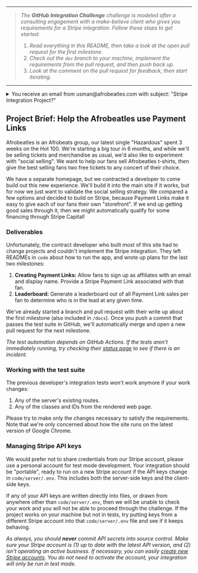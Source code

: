 _____
> _The **GitHub Integration Challenge** challenge is modeled after a consulting engagement with a make-believe client who gives you requirements for a Stripe integration.  Follow these steps to get started:_
> 1. _Read everything in this README, then take a look at the open pull request for the first milestone._
> 2. _Check out the `dev` branch to your machine, implement the requirements from the pull request, and then push back up._
> 3. _Look at the comment on the pull request for feedback, then start iterating._
___

<details> 
  <summary>You receive an email from usman@afrobeatles.com with subject: "Stripe Integration Project?" </summary>
  
  <br />
  
  Hello!  
  
  I'm the manager of the Afrobeatles, an up and coming afrobeats.  We want to create a competition among our fans to sell Afrobeat shirts to fund our upcoming tour.  The fan who sells the most shirts will get two free tickets to a concert of their choice.  We need a Stripe integration that lets our fans sign up to sell shirts and keeps track of who sells how much so we can award them at the end of the competition.  If you can help us, please see the attached project brief for more info about our implementation needs.
  
  Thank you,
  
  Usman

</details>

## Project Brief: Help the Afrobeatles use Payment Links

Afrobeatles is an Afrobeats group, our latest single "Hazardous" spent 3 weeks on the Hot 100.  We're starting a big tour in 6 months, and while we'll be selling tickets and merchandise as usual, we'd also like to experiment with "social selling".  We want to help our fans sell Afrobeatles t-shirts, then give the best selling fans two free tickets to any concert of their choice.  

We have a separate homepage, but we contracted a developer to come build out this new experience.  We'll build it into the main site if it works, but for now we just want to validate the social selling strategy.  We compared a few options and decided to build on Stripe, because Payment Links make it easy to give each of our fans their own "storefront".  If we end up getting good sales through it, then we might automatically qualify for some financing through Stripe Capital!

### Deliverables

Unfortunately, the contract developer who built most of this site had to change projects and couldn't implement the Stripe integration.  They left READMEs in `code` about how to run the app, and wrote up plans for the last two milestones:

1. **Creating Payment Links:** Allow fans to sign up as affiliates with an email and display name. Provide a Stripe Payment Link associated with that fan. 
2. **Leaderboard:** Generate a leaderboard out of all Payment Link sales per fan to determine who is in the lead at any given time.

We've already started a branch and pull request with their write up about the first milestone (also included in `/docs`). Once you push a commit that passes the test suite in GitHub, we'll automatically merge and open a new pull request for the next milestone.

_The test automation depends on GitHub Actions.  If the tests aren't immediately running, try checking their [status page](https://www.githubstatus.com/) to see if there is an incident._

### Working with the test suite

The previous developer's integration tests won't work anymore if your work changes:

1. Any of the server's existing routes.
2. Any of the classes and IDs from the rendered web page.

Please try to make only the changes necessary to satisfy the requirements.  Note that we're only concerned about how the site runs on the latest version of Google Chrome.  

### Managing Stripe API keys

We would prefer not to share credentials from our Stripe account, please use a personal account for test mode development.  Your integration should be "portable", ready to run on a new Stripe account if the API keys change in `code/server/.env`.  This includes both the server-side keys and the client-side keys.  

If any of your API keys are written directly into files, or drawn from anywhere other than `code/server/.env`, then we will be unable to check your work and you will not be able to proceed through the challenge.  If the project works on your machine but not in tests, try putting keys from a different Stripe account into that `code/server/.env` file and see if it keeps behaving.

_As always, you should **never** commit API secrets into source control. Make sure your Stripe account is (1) up to date with the latest API version, and (2) isn't operating an active business.  If necessary, you can easily [create new Stripe accounts](https://stripe.com/docs/multiple-accounts).  You do not need to activate the account, your integration will only be run in test mode._
